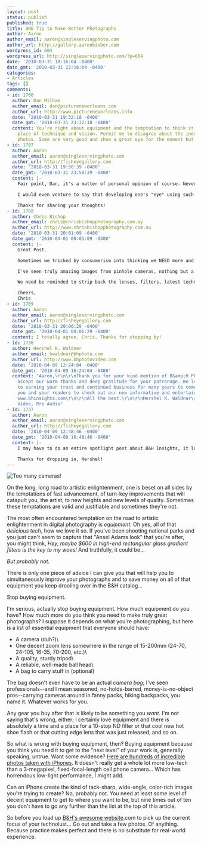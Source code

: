 ```yaml
---
layout: post
status: publish
published: true
title: ONE Tip to Make Better Photographs
author: Aaron
author_email: aaron@singleservingphoto.com
author_url: http://gallery.aaronbieber.com
wordpress_id: 604
wordpress_url: http://singleservingphoto.com/?p=604
date: '2010-03-31 18:16:04 -0400'
date_gmt: '2010-03-31 22:16:04 -0400'
categories:
- Articles
tags: []
comments:
- id: 1706
  author: Dan Milham
  author_email: dan@pictureneworleans.com
  author_url: http://www.pictureneworleans.info
  date: '2010-03-31 19:32:18 -0400'
  date_gmt: '2010-03-31 23:32:18 -0400'
  content: You're right about equipment and the temptation to think it will take the
    place of technique and vision. Permit me to disagree about the indredible iPhone
    photos. Some are very good and show a great eye for the moment but "incredible"?
- id: 1707
  author: Aaron
  author_email: aaron@singleservingphoto.com
  author_url: http://fisheyegallery.com
  date: '2010-03-31 19:50:39 -0400'
  date_gmt: '2010-03-31 23:50:39 -0400'
  content: |-
    Fair point, Dan, it's a matter of personal opinion of course. Nevertheless, for cell phone photographs, I think what many of them have achieved is fairly incredible, and moreover a good number of them are no better than what one might expect from a "real" camera, aside from the lower resolution.

    I would even venture to say that developing one's "eye" using such limited equipment puts the emphasis precisely where it belongs: on the shot, which is the real point I'm trying to make when I say stop buying gear.

    Thanks for sharing your thoughts!
- id: 1708
  author: Chris Bishop
  author_email: chris@chrisbishopphotography.com.ay
  author_url: http://www.chrisbishopphotography.com.au
  date: '2010-03-31 20:01:09 -0400'
  date_gmt: '2010-04-01 00:01:09 -0400'
  content: |-
    Great Post.

    Sometimes we tricked by consumerism into thinking we NEED more and more in order to keep producing stunning images.

    I've seen truly amazing images from pinhole cameras, nothing but a cardboard box!

    We need be reminded to strip back the lenses, filters, latest technology and remember that we see with our eyes and heart.

    Cheers,
    Chris
- id: 1709
  author: Aaron
  author_email: aaron@singleservingphoto.com
  author_url: http://fisheyegallery.com
  date: '2010-03-31 20:06:29 -0400'
  date_gmt: '2010-04-01 00:06:29 -0400'
  content: I totally agree, Chris. Thanks for stopping by!
- id: 1736
  author: Hershel K. Waldner
  author_email: hwaldner@bhphoto.com
  author_url: http://www.bhphotovideo.com
  date: '2010-04-09 12:24:04 -0400'
  date_gmt: '2010-04-09 16:24:04 -0400'
  content: "Aaron,\r\n\r\nThank you for your kind mention of B&amp;H Photo. Please
    accept our warm thanks and deep gratitude for your patronage. We look forward
    to earning your trust and continued business for many years to come. I invite
    you and your readers to check out our new informative and entertaining blog at
    www.bhinsights.com\r\n\r\nAll the best.\r\n\r\nHershel K. Waldner\r\nB&amp;H Photo,
    Video, Pro Audio"
- id: 1737
  author: Aaron
  author_email: aaron@singleservingphoto.com
  author_url: http://fisheyegallery.com
  date: '2010-04-09 12:48:46 -0400'
  date_gmt: '2010-04-09 16:48:46 -0400'
  content: |-
    I may have to do an entire spotlight post about B&H Insights, it looks like you guys have some really cool content on there!

    Thanks for dropping in, Hershel!
---
```

![Too many
cameras!](http://singleservingphoto.com/wp-content/uploads/2010/03/Many-cameras-300x175.jpg "Too many cameras!")

On the long, long road to artistic enlightenment, one is beset on all
sides by the temptations of fast advancement, of turn-key improvements
that will catapult you, the artist, to new heights and new levels of
quality. Sometimes these temptations are valid and justifiable and
sometimes they're not.

The most often encountered temptation on the road to artistic
enlightenment in digital photography is _equipment_. Oh yes, all of
that _delicious tech_, how we love it so. If you've been shooting
national parks and you just can't seem to capture that "Ansel Adams
look" that you're after, you might think, _Hey, maybe \$600 in high-end
rectangular glass gradient filters is the key to my woes!_ And
truthfully, it could be...

*But probably not.*

There is only one piece of advice I can give you that will help you to
simultaneously improve your photographs and to save money on all of that
equipment you keep drooling over in the B&H catalog...<span
id="more"></span><span id="more-604"></span>

Stop buying equipment.

I'm serious, actually stop buying equipment. How much equipment do you
have? How much more do you think you need to make truly great
photographs? I suppose it depends on what you're photographing, but here
is a list of essential equipment that everyone should have:

* A camera (duh?)\
 * One decent zoom lens somewhere in the range of 15-200mm (24-70,
24-105, 16-35, 70-200, etc.)\
 * A quality, sturdy tripod\
 * A reliable, well-made ball head\
 * A bag to carry stuff in (optional)

The bag doesn't even have to be an actual _camera bag_; I've seen
professionals--and I mean seasoned, no-holds-barred, money-is-no-object
pros--carrying cameras around in fanny packs, hiking backpacks, you name
it. Whatever works for you.

Any gear you buy after that is likely to be something you _want_. I'm
not saying that's wrong, either; I certainly love equipment and there is
absolutely a time and a place for a 10-stop ND filter or that cool new
hot shoe flash or that cutting edge lens that was just released, and so
on.

So what is wrong with buying equipment, then? Buying equipment because
you think you need it to get to the "next level" of your work is,
generally speaking, untrue. Want some evidence? [Here are hundreds of
incredible photos taken with
iPhones](http://www.thebestcamera.com/popular.html). It doesn't really
get a whole lot more low-tech than a 3-megapixel, fixed-focal-length
cell phone camera... Which has horrendous low-light performance, I might
add.

Can an iPhone create the kind of tack-sharp, wide-angle, color-rich
images you're trying to create? No, probably not. You need at least some
level of decent equipment to get to where you want to be, but nine times
out of ten you don't have to go any further than the list at the top of
this article.

So before you load up [B&H's awesome website](http://bhphotovideo).com to
pick up the current focus of your technolust... Go out and take a few
photos. Of anything. Because practice makes perfect and there is no
substitute for real-world experience.
